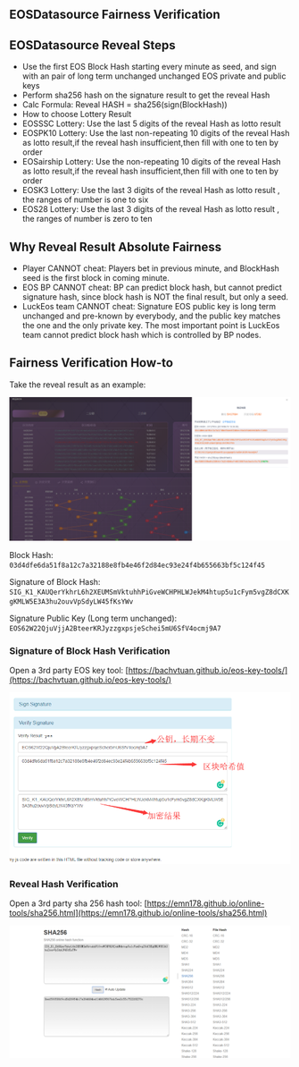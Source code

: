 EOSDatasource Fairness Verification
---

## EOSDatasource Reveal Steps

* Use the first EOS Block Hash starting every minute as seed, and sign with an pair of long term unchanged unchanged EOS private and public keys
* Perform sha256 hash on the signature result to get the reveal Hash
* Calc Formula: Reveal HASH = sha256(sign(BlockHash))
* How to choose Lottery Result
* EOSSSC Lottery: Use the last 5 digits of the reveal Hash as lotto result
* EOSPK10 Lottery: Use the last non-repeating 10 digits of the reveal Hash as lotto result,if the reveal hash insufficient,then fill     with one to ten by order
* EOSairship Lottery: Use the non-repeating 10 digits of the reveal Hash as lotto result,if the reveal hash insufficient,then       fill with one to ten by order
* EOSK3 Lottery: Use the last 3 digits of the reveal Hash as lotto result , the ranges of number is one to six
* EOS28 Lottery: Use the last 3 digits of the reveal Hash as lotto result , the ranges of number is zero to ten

## Why Reveal Result Absolute Fairness

* Player CANNOT cheat: Players bet in previous minute, and BlockHash seed is the first block in coming minute.
* EOS BP CANNOT cheat: BP can predict block hash, but cannot predict signature hash, since block hash is NOT the final result, but only a seed.
* LuckEos team CANNOT cheat: Signature EOS public key is long term unchanged and pre-known by everybody, and the public key matches the one and the only private key. The most important point is LuckEos team cannot predict block hash which is controlled by BP nodes.

## Fairness Verification How-to

Take the reveal result as an example:

![Result](result.png)

Block Hash: 
`03d4dfe6da51f8a12c7a32188e8fb4e46f2d84ec93e24f4b655663bf5c124f45`

Signature of Block Hash:
`SIG_K1_KAUQerYkhrL6h2XEUMSmVktuhhPiGveWCHPHLWJekM4htup5u1cFym5vgZ8dCXKgKMLW5E3A3hu2ouvVpSdyLW45fKsYWv`

Signature Public Key (Long term unchanged):
`EOS62W22QjuVjjA2BteerKRJyzzgxpsjeSchei5mU6SfV4ocmj9A7`

### Signature of Block Hash Verification

Open a 3rd party EOS key tool: [https://bachvtuan.github.io/eos-key-tools/](https://bachvtuan.github.io/eos-key-tools/)

![Verify Signature](verify-sign.png)

### Reveal Hash Verification

Open a 3rd party sha 256 hash tool: [https://emn178.github.io/online-tools/sha256.html](https://emn178.github.io/online-tools/sha256.html)

![Verify sha256](verify-sha256.png)
